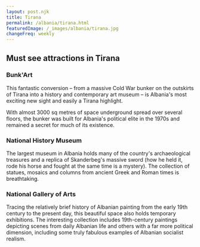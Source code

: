 ```yaml
---
layout: post.njk
title: Tirana
permalink: /albania/tirana.html
featuredImage: /_images/albania/tirana.jpg
changeFreq: weekly
---
```

## Must see attractions in Tirana

### Bunk'Art
This fantastic conversion – from a massive Cold War bunker on the outskirts of Tirana into a history and contemporary art museum – is Albania's most exciting new sight and easily a Tirana highlight. 

With almost 3000 sq metres of space underground spread over several floors, the bunker was built for Albania's political elite in the 1970s and remained a secret for much of its existence.

### National History Museum
The largest museum in Albania holds many of the country's archaeological treasures and a replica of Skanderbeg's massive sword (how he held it, rode his horse and fought at the same time is a mystery). The collection of statues, mosaics and columns from ancient Greek and Roman times is breathtaking.

### National Gallery of Arts
Tracing the relatively brief history of Albanian painting from the early 19th century to the present day, this beautiful space also holds temporary exhibitions. The interesting collection includes 19th-century paintings depicting scenes from daily Albanian life and others with a far more political dimension, including some truly fabulous examples of Albanian socialist realism.